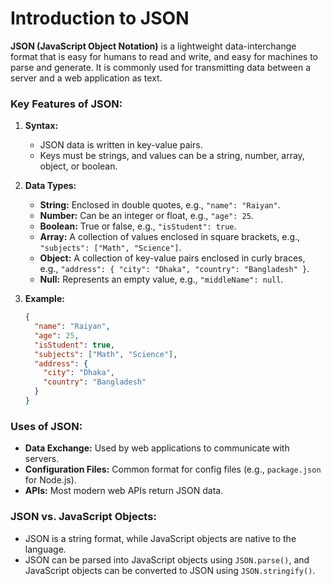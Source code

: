 # Introduction to JSON

**JSON (JavaScript Object Notation)** is a lightweight data-interchange format that is easy for humans to read and write, and easy for machines to parse and generate. It is commonly used for transmitting data between a server and a web application as text.

### Key Features of JSON:
1. **Syntax:**
   - JSON data is written in key-value pairs.
   - Keys must be strings, and values can be a string, number, array, object, or boolean.

2. **Data Types:**
   - **String:** Enclosed in double quotes, e.g., `"name": "Raiyan"`.
   - **Number:** Can be an integer or float, e.g., `"age": 25`.
   - **Boolean:** True or false, e.g., `"isStudent": true`.
   - **Array:** A collection of values enclosed in square brackets, e.g., `"subjects": ["Math", "Science"]`.
   - **Object:** A collection of key-value pairs enclosed in curly braces, e.g., `"address": { "city": "Dhaka", "country": "Bangladesh" }`.
   - **Null:** Represents an empty value, e.g., `"middleName": null`.

3. **Example:**
   ```json
   {
     "name": "Raiyan",
     "age": 25,
     "isStudent": true,
     "subjects": ["Math", "Science"],
     "address": {
       "city": "Dhaka",
       "country": "Bangladesh"
     }
   }
   ```

### Uses of JSON:
- **Data Exchange:** Used by web applications to communicate with servers.
- **Configuration Files:** Common format for config files (e.g., `package.json` for Node.js).
- **APIs:** Most modern web APIs return JSON data.

### JSON vs. JavaScript Objects:
- JSON is a string format, while JavaScript objects are native to the language.
- JSON can be parsed into JavaScript objects using `JSON.parse()`, and JavaScript objects can be converted to JSON using `JSON.stringify()`.
